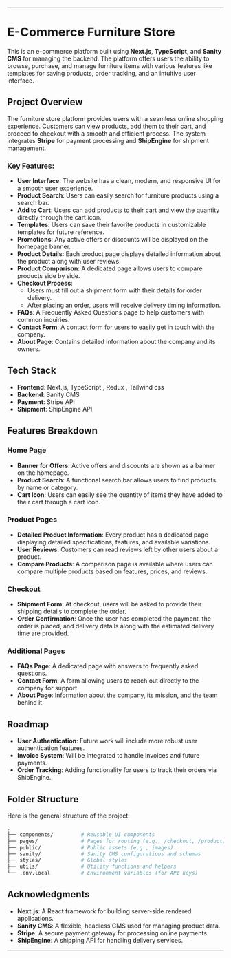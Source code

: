 
---

# E-Commerce Furniture Store

This is an e-commerce platform built using **Next.js**, **TypeScript**, and **Sanity CMS** for managing the backend. The platform offers users the ability to browse, purchase, and manage furniture items with various features like templates for saving products, order tracking, and an intuitive user interface.

## Project Overview

The furniture store platform provides users with a seamless online shopping experience. Customers can view products, add them to their cart, and proceed to checkout with a smooth and efficient process. The system integrates **Stripe** for payment processing and **ShipEngine** for shipment management.

### Key Features:
- **User Interface**: The website has a clean, modern, and responsive UI for a smooth user experience.
- **Product Search**: Users can easily search for furniture products using a search bar.
- **Add to Cart**: Users can add products to their cart and view the quantity directly through the cart icon.
- **Templates**: Users can save their favorite products in customizable templates for future reference.
- **Promotions**: Any active offers or discounts will be displayed on the homepage banner.
- **Product Details**: Each product page displays detailed information about the product along with user reviews.
- **Product Comparison**: A dedicated page allows users to compare products side by side.
- **Checkout Process**: 
  - Users must fill out a shipment form with their details for order delivery.
  - After placing an order, users will receive delivery timing information.
- **FAQs**: A Frequently Asked Questions page to help customers with common inquiries.
- **Contact Form**: A contact form for users to easily get in touch with the company.
- **About Page**: Contains detailed information about the company and its owners.

## Tech Stack

- **Frontend**: Next.js, TypeScript , Redux , Tailwind css
- **Backend**: Sanity CMS
- **Payment**: Stripe API
- **Shipment**: ShipEngine API

## Features Breakdown

### Home Page
- **Banner for Offers**: Active offers and discounts are shown as a banner on the homepage.
- **Product Search**: A functional search bar allows users to find products by name or category.
- **Cart Icon**: Users can easily see the quantity of items they have added to their cart through a cart icon.

### Product Pages
- **Detailed Product Information**: Every product has a dedicated page displaying detailed specifications, features, and available variations.
- **User Reviews**: Customers can read reviews left by other users about a product.
- **Compare Products**: A comparison page is available where users can compare multiple products based on features, prices, and reviews.

### Checkout
- **Shipment Form**: At checkout, users will be asked to provide their shipping details to complete the order.
- **Order Confirmation**: Once the user has completed the payment, the order is placed, and delivery details along with the estimated delivery time are provided.

### Additional Pages
- **FAQs Page**: A dedicated page with answers to frequently asked questions.
- **Contact Form**: A form allowing users to reach out directly to the company for support.
- **About Page**: Information about the company, its mission, and the team behind it.

## Roadmap

- **User Authentication**: Future work will include more robust user authentication features.
- **Invoice System**: Will be integrated to handle invoices and future payments.
- **Order Tracking**: Adding functionality for users to track their orders via ShipEngine.

## Folder Structure

Here is the general structure of the project:

```bash
.
├── components/         # Reusable UI components
├── pages/              # Pages for routing (e.g., /checkout, /product)
├── public/             # Public assets (e.g., images)
├── sanity/             # Sanity CMS configurations and schemas
├── styles/             # Global styles
├── utils/              # Utility functions and helpers
└── .env.local          # Environment variables (for API keys)
```

## Acknowledgments

- **Next.js**: A React framework for building server-side rendered applications.
- **Sanity CMS**: A flexible, headless CMS used for managing product data.
- **Stripe**: A secure payment gateway for processing online payments.
- **ShipEngine**: A shipping API for handling delivery services.

---

